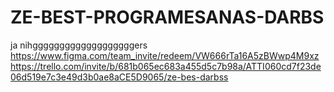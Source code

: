# ZE-BEST-PROGRAMESANAS-DARBS

ja nihgggggggggggggggggggers
https://www.figma.com/team_invite/redeem/VW666rTa16A5zBWwp4M9xz
https://trello.com/invite/b/681b065ec683a455d5c7b98a/ATTI060cd7f23de06d519e7c3e49d3b0ae8aCE5D9065/ze-bes-darbss
